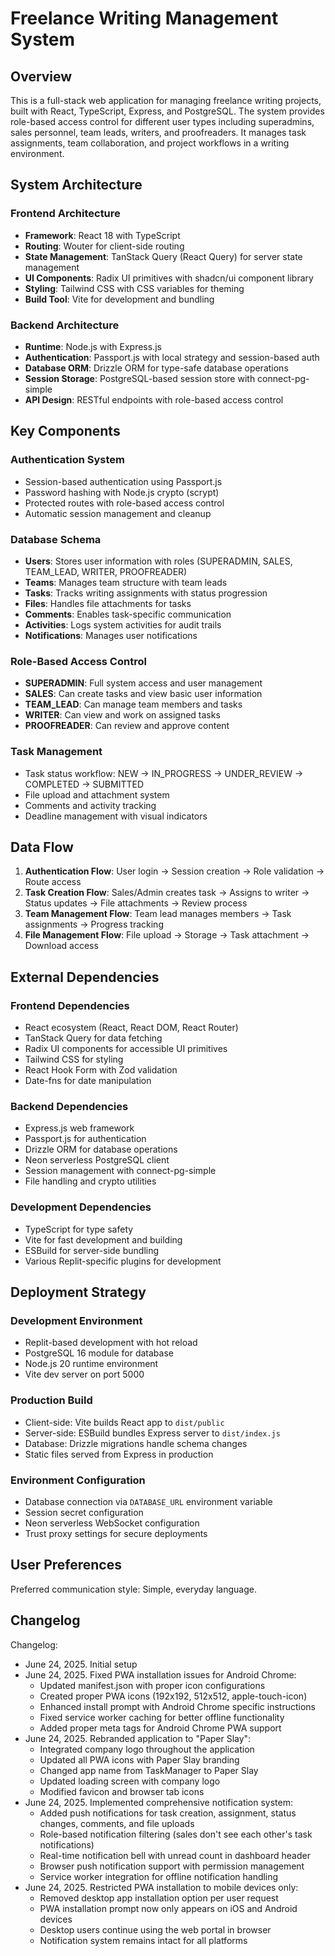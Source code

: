 # Freelance Writing Management System

## Overview

This is a full-stack web application for managing freelance writing projects, built with React, TypeScript, Express, and PostgreSQL. The system provides role-based access control for different user types including superadmins, sales personnel, team leads, writers, and proofreaders. It manages task assignments, team collaboration, and project workflows in a writing environment.

## System Architecture

### Frontend Architecture
- **Framework**: React 18 with TypeScript
- **Routing**: Wouter for client-side routing
- **State Management**: TanStack Query (React Query) for server state management
- **UI Components**: Radix UI primitives with shadcn/ui component library
- **Styling**: Tailwind CSS with CSS variables for theming
- **Build Tool**: Vite for development and bundling

### Backend Architecture
- **Runtime**: Node.js with Express.js
- **Authentication**: Passport.js with local strategy and session-based auth
- **Database ORM**: Drizzle ORM for type-safe database operations
- **Session Storage**: PostgreSQL-based session store with connect-pg-simple
- **API Design**: RESTful endpoints with role-based access control

## Key Components

### Authentication System
- Session-based authentication using Passport.js
- Password hashing with Node.js crypto (scrypt)
- Protected routes with role-based access control
- Automatic session management and cleanup

### Database Schema
- **Users**: Stores user information with roles (SUPERADMIN, SALES, TEAM_LEAD, WRITER, PROOFREADER)
- **Teams**: Manages team structure with team leads
- **Tasks**: Tracks writing assignments with status progression
- **Files**: Handles file attachments for tasks
- **Comments**: Enables task-specific communication
- **Activities**: Logs system activities for audit trails
- **Notifications**: Manages user notifications

### Role-Based Access Control
- **SUPERADMIN**: Full system access and user management
- **SALES**: Can create tasks and view basic user information
- **TEAM_LEAD**: Can manage team members and tasks
- **WRITER**: Can view and work on assigned tasks
- **PROOFREADER**: Can review and approve content

### Task Management
- Task status workflow: NEW → IN_PROGRESS → UNDER_REVIEW → COMPLETED → SUBMITTED
- File upload and attachment system
- Comments and activity tracking
- Deadline management with visual indicators

## Data Flow

1. **Authentication Flow**: User login → Session creation → Role validation → Route access
2. **Task Creation Flow**: Sales/Admin creates task → Assigns to writer → Status updates → File attachments → Review process
3. **Team Management Flow**: Team lead manages members → Task assignments → Progress tracking
4. **File Management Flow**: File upload → Storage → Task attachment → Download access

## External Dependencies

### Frontend Dependencies
- React ecosystem (React, React DOM, React Router)
- TanStack Query for data fetching
- Radix UI components for accessible UI primitives
- Tailwind CSS for styling
- React Hook Form with Zod validation
- Date-fns for date manipulation

### Backend Dependencies
- Express.js web framework
- Passport.js for authentication
- Drizzle ORM for database operations
- Neon serverless PostgreSQL client
- Session management with connect-pg-simple
- File handling and crypto utilities

### Development Dependencies
- TypeScript for type safety
- Vite for fast development and building
- ESBuild for server-side bundling
- Various Replit-specific plugins for development

## Deployment Strategy

### Development Environment
- Replit-based development with hot reload
- PostgreSQL 16 module for database
- Node.js 20 runtime environment
- Vite dev server on port 5000

### Production Build
- Client-side: Vite builds React app to `dist/public`
- Server-side: ESBuild bundles Express server to `dist/index.js`
- Database: Drizzle migrations handle schema changes
- Static files served from Express in production

### Environment Configuration
- Database connection via `DATABASE_URL` environment variable
- Session secret configuration
- Neon serverless WebSocket configuration
- Trust proxy settings for secure deployments

## User Preferences

Preferred communication style: Simple, everyday language.

## Changelog

Changelog:
- June 24, 2025. Initial setup
- June 24, 2025. Fixed PWA installation issues for Android Chrome:
  - Updated manifest.json with proper icon configurations
  - Created proper PWA icons (192x192, 512x512, apple-touch-icon)
  - Enhanced install prompt with Android Chrome specific instructions
  - Fixed service worker caching for better offline functionality
  - Added proper meta tags for Android Chrome PWA support
- June 24, 2025. Rebranded application to "Paper Slay":
  - Integrated company logo throughout the application
  - Updated all PWA icons with Paper Slay branding
  - Changed app name from TaskManager to Paper Slay
  - Updated loading screen with company logo
  - Modified favicon and browser tab icons
- June 24, 2025. Implemented comprehensive notification system:
  - Added push notifications for task creation, assignment, status changes, comments, and file uploads
  - Role-based notification filtering (sales don't see each other's task notifications)
  - Real-time notification bell with unread count in dashboard header
  - Browser push notification support with permission management
  - Service worker integration for offline notification handling
- June 24, 2025. Restricted PWA installation to mobile devices only:
  - Removed desktop app installation option per user request
  - PWA installation prompt now only appears on iOS and Android devices
  - Desktop users continue using the web portal in browser
  - Notification system remains intact for all platforms